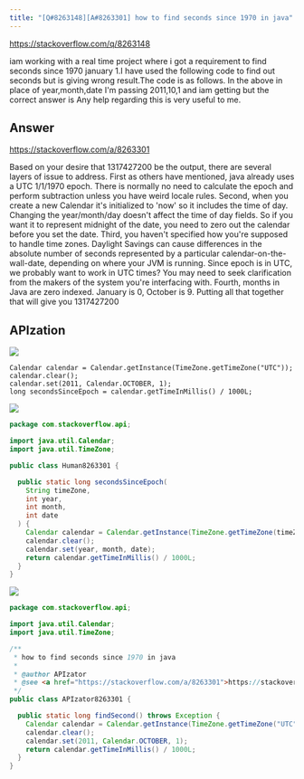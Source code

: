 ```yaml
---
title: "[Q#8263148][A#8263301] how to find seconds since 1970 in java"
---
```


https://stackoverflow.com/q/8263148

iam working with a real time project where i got a requirement to find seconds since 1970 january 1.I have used the following code to find out seconds but is giving wrong result.The code is as follows.
In the above in place of year,month,date I&#x27;m passing 2011,10,1 and iam getting
but the correct answer is
Any help regarding this is very useful to me.

## Answer

https://stackoverflow.com/a/8263301

Based on your desire that 1317427200 be the output, there are several layers of issue to address.
First as others have mentioned, java already uses a UTC 1/1/1970 epoch.  There is normally no need to calculate the epoch and perform subtraction unless you have weird locale rules.
Second, when you create a new Calendar it&#x27;s initialized to &#x27;now&#x27; so it includes the time of day.  Changing the year/month/day doesn&#x27;t affect the time of day fields.  So if you want it to represent midnight of the date, you need to zero out the calendar before you set the date.
Third, you haven&#x27;t specified how you&#x27;re supposed to handle time zones.  Daylight Savings can cause differences in the absolute number of seconds represented by a particular calendar-on-the-wall-date, depending on where your JVM is running.  Since epoch is in UTC, we probably want to work in UTC times?  You may need to seek clarification from the makers of the system you&#x27;re interfacing with.
Fourth, months in Java are zero indexed.  January is 0, October is 9.
Putting all that together
that will give you 1317427200

## APIzation

<div class="code-3columns-row">

<div class="code-3columns-column">

<div><img src="/stackoverflow.png" /></div>

```plain
Calendar calendar = Calendar.getInstance(TimeZone.getTimeZone("UTC"));
calendar.clear();
calendar.set(2011, Calendar.OCTOBER, 1);
long secondsSinceEpoch = calendar.getTimeInMillis() / 1000L;
```

</div>

<div class="code-3columns-column">

<div><img src="/human.png" /></div>

```java
package com.stackoverflow.api;

import java.util.Calendar;
import java.util.TimeZone;

public class Human8263301 {

  public static long secondsSinceEpoch(
    String timeZone,
    int year,
    int month,
    int date
  ) {
    Calendar calendar = Calendar.getInstance(TimeZone.getTimeZone(timeZone));
    calendar.clear();
    calendar.set(year, month, date);
    return calendar.getTimeInMillis() / 1000L;
  }
}

```

</div>

<div class="code-3columns-column">

<div><img src="/apizator.png" /></div>

```java
package com.stackoverflow.api;

import java.util.Calendar;
import java.util.TimeZone;

/**
 * how to find seconds since 1970 in java
 *
 * @author APIzator
 * @see <a href="https://stackoverflow.com/a/8263301">https://stackoverflow.com/a/8263301</a>
 */
public class APIzator8263301 {

  public static long findSecond() throws Exception {
    Calendar calendar = Calendar.getInstance(TimeZone.getTimeZone("UTC"));
    calendar.clear();
    calendar.set(2011, Calendar.OCTOBER, 1);
    return calendar.getTimeInMillis() / 1000L;
  }
}

```

</div>

</div>